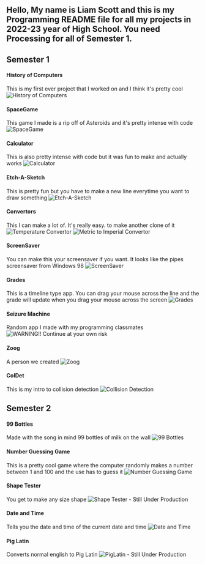 ## Hello, My name is Liam Scott and this is my Programming README file for all my projects in 2022-23 year of High School. You need Processing for all of Semester 1.


## Semester 1

#### History of Computers
This is my first ever project that I worked on and I think it's pretty cool
![History of Computers](https://github.com/LemScoot/Skyline-high-Programming-2022-23/tree/main/src/History_Of_Computers)

#### SpaceGame
This game I made is a rip off of Asteroids and it's pretty intense with code
![SpaceGame](https://github.com/LemScoot/Skyline-high-Programming-2022-23/tree/main/src/SpaceGame)

#### Calculator
This is also pretty intense with code but it was fun to make and actually works
![Calculator](https://github.com/LemScoot/Skyline-high-Programming-2022-23/tree/main/src/calculator2)

#### Etch-A-Sketch
This is pretty fun but you have to make a new line everytime you want to draw something
![Etch-A-Sketch](https://github.com/LemScoot/Skyline-high-Programming-2022-23/tree/main/src/Etch-A-Sketch)

#### Convertors
This I can make a lot of. It's really easy. to make another clone of it
![Temperature Convertor](https://github.com/LemScoot/Skyline-high-Programming-2022-23/tree/main/src/TempConverter)
![Metric to Imperial Convertor](https://github.com/LemScoot/Skyline-high-Programming-2022-23/tree/main/src/Metric_To_Imperial_Weight_Convertor)

#### ScreenSaver
You can make this your screensaver if you want. It looks like the pipes screensaver from Windows 98
![ScreenSaver](https://github.com/LemScoot/Skyline-high-Programming-2022-23/tree/main/src/ScreenSaver)

#### Grades
This is a timeline type app. You can drag your mouse across the line and the grade will update when you drag your mouse across the screen
![Grades](https://github.com/LemScoot/Skyline-high-Programming-2022-23/tree/main/src/Grades)

#### Seizure Machine
Random app I made with my programming classmates
![WARNING!! Continue at your own risk](https://github.com/LemScoot/Skyline-high-Programming-2022-23/tree/main/src/Seizure_machine)

#### Zoog
A person we created
![Zoog](https://github.com/LemScoot/Skyline-high-Programming-2022-23/tree/main/src/Zoog)

#### ColDet
This is my intro to collision detection
![Collision Detection](https://github.com/LemScoot/Skyline-high-Programming-2022-23/tree/main/src/ColDet)

## Semester 2

#### 99 Bottles
Made with the song in mind 99 bottles of milk on the wall
![99 Bottles](https://replit.com/@LiamScott3?path=folder/Programming%201%202023)

#### Number Guessing Game
This is a pretty cool game where the computer randomly makes a number between 1 and 100 and the use has to guess it
![Number Guessing Game](https://replit.com/@LiamScott3/Random-Number-Game-2023#main.py)

#### Shape Tester
You get to make any size shape
![Shape Tester - Still Under Production]()

#### Date and Time
Tells you the date and time of the current date and time
![Date and Time](https://replit.com/@LiamScott3/DateandTime)

#### Pig Latin
Converts normal english to Pig Latin
![PigLatin - Still Under Production]()
